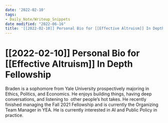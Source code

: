 ```yaml
---
date: '2022-02-10'
tags:
- Daily_Note/Writeup_Snippets
date modified: "2022-06-16"
title: '[[2022-02-10]] Personal Bio for [[Effective Altruism]] In Depth Fellowship'
---
```


# [[2022-02-10]] Personal Bio for [[Effective Altruism]] In Depth Fellowship
Braden is a sophomore from Yale University prospectively majoring in Ethics, Politics, and Economics. He enjoys building things, having deep conversations, and listening to  other people’s hot takes. He recently finished managing the Fall 2021 Fellowship and is currently the Organizing Team Manager in YEA. He is currently interested in AI and Public Policy in practice.

